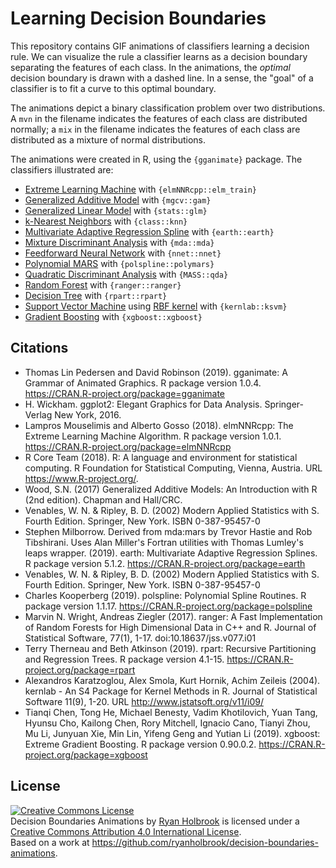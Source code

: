 # Learning Decision Boundaries #

This repository contains GIF animations of classifiers learning a decision rule. We can visualize the rule a classifier learns as a decision boundary separating the features of each class. In the animations, the *optimal* decision boundary is drawn with a dashed line. In a sense, the "goal" of a classifier is to fit a curve to this optimal boundary.

The animations depict a binary classification problem over two distributions. A `mvn` in the filename indicates the features of each class are distributed normally; a `mix` in the filename indicates the features of each class are distributed as a mixture of normal distributions.

The animations were created in R, using the `{gganimate}` package. The classifiers illustrated are:

+ [Extreme Learning Machine](https://en.wikipedia.org/wiki/Extreme_learning_machine) with `{elmNNRcpp::elm_train}`
+ [Generalized Additive Model](https://en.wikipedia.org/wiki/Generalized_additive_model) with `{mgcv::gam}`
+ [Generalized Linear Model](https://en.wikipedia.org/wiki/Generalized_linear_model) with `{stats::glm}`
+ [k-Nearest Neighbors](https://en.wikipedia.org/wiki/K-nearest_neighbors_algorithm) with `{class::knn}`
+ [Multivariate Adaptive Regression Spline](https://en.wikipedia.org/wiki/Multivariate_adaptive_regression_spline) with `{earth::earth}`
+ [Mixture Discriminant Analysis](https://web.stanford.edu/~hastie/TALKS/mfpda.pdf) with `{mda::mda}`
+ [Feedforward Neural Network](https://en.wikipedia.org/wiki/Feedforward_neural_network) with `{nnet::nnet}`
+ [Polynomial MARS](http://kooperberg.fhcrc.org/monopdf/mono.html) with `{polspline::polymars}`
+ [Quadratic Discriminant Analysis](https://en.wikipedia.org/wiki/Quadratic_classifier) with `{MASS::qda}`
+ [Random Forest](https://en.wikipedia.org/wiki/Random_forest) with `{ranger::ranger}`
+ [Decision Tree](https://en.wikipedia.org/wiki/Decision_tree_learning) with `{rpart::rpart}`
+ [Support Vector Machine](https://en.wikipedia.org/wiki/Support-vector_machine) using [RBF kernel](https://en.wikipedia.org/wiki/Radial_basis_function_kernel) with `{kernlab::ksvm}`
+ [Gradient Boosting](https://en.wikipedia.org/wiki/Gradient_boosting) with `{xgboost::xgboost}`

## Citations ##

+  Thomas Lin Pedersen and David Robinson (2019). gganimate: A Grammar
   of Animated Graphics. R package version 1.0.4.
   https://CRAN.R-project.org/package=gganimate
+  H. Wickham. ggplot2: Elegant Graphics for Data Analysis.
   Springer-Verlag New York, 2016.
+  Lampros Mouselimis and Alberto Gosso (2018). elmNNRcpp: The Extreme
   Learning Machine Algorithm. R package version 1.0.1.
   https://CRAN.R-project.org/package=elmNNRcpp
+  R Core Team (2018). R: A language and environment for statistical
   computing. R Foundation for Statistical Computing, Vienna, Austria.
   URL https://www.R-project.org/.
+  Wood, S.N. (2017) Generalized Additive Models: An Introduction with R
   (2nd edition). Chapman and Hall/CRC.
+  Venables, W. N. & Ripley, B. D. (2002) Modern Applied Statistics with
   S. Fourth Edition. Springer, New York. ISBN 0-387-95457-0
+  Stephen Milborrow. Derived from mda:mars by Trevor Hastie and Rob
   Tibshirani. Uses Alan Miller's Fortran utilities with Thomas Lumley's
   leaps wrapper. (2019). earth: Multivariate Adaptive Regression
   Splines. R package version 5.1.2.
   https://CRAN.R-project.org/package=earth
+  Venables, W. N. & Ripley, B. D. (2002) Modern Applied Statistics with
   S. Fourth Edition. Springer, New York. ISBN 0-387-95457-0
+  Charles Kooperberg (2019). polspline: Polynomial Spline Routines. R
   package version 1.1.17. https://CRAN.R-project.org/package=polspline
+  Marvin N. Wright, Andreas Ziegler (2017). ranger: A Fast
   Implementation of Random Forests for High Dimensional Data in C++ and
   R. Journal of Statistical Software, 77(1), 1-17.
   doi:10.18637/jss.v077.i01
+  Terry Therneau and Beth Atkinson (2019). rpart: Recursive
   Partitioning and Regression Trees. R package version 4.1-15.
   https://CRAN.R-project.org/package=rpart
+  Alexandros Karatzoglou, Alex Smola, Kurt Hornik, Achim Zeileis
   (2004). kernlab - An S4 Package for Kernel Methods in R. Journal of
   Statistical Software 11(9), 1-20. URL
   http://www.jstatsoft.org/v11/i09/
+  Tianqi Chen, Tong He, Michael Benesty, Vadim Khotilovich, Yuan Tang,
   Hyunsu Cho, Kailong Chen, Rory Mitchell, Ignacio Cano, Tianyi Zhou,
   Mu Li, Junyuan Xie, Min Lin, Yifeng Geng and Yutian Li (2019).
   xgboost: Extreme Gradient Boosting. R package version 0.90.0.2.
   https://CRAN.R-project.org/package=xgboost

## License ##

<a rel="license" href="http://creativecommons.org/licenses/by/4.0/"><img alt="Creative Commons License" style="border-width:0" src="https://i.creativecommons.org/l/by/4.0/88x31.png" /></a><br /><span xmlns:dct="http://purl.org/dc/terms/" href="http://purl.org/dc/dcmitype/MovingImage" property="dct:title" rel="dct:type">Decision Boundaries Animations</span> by <a xmlns:cc="http://creativecommons.org/ns#" href="https://twitter.com/ryanpholbrook" property="cc:attributionName" rel="cc:attributionURL">Ryan Holbrook</a> is licensed under a <a rel="license" href="http://creativecommons.org/licenses/by/4.0/">Creative Commons Attribution 4.0 International License</a>.<br />Based on a work at <a xmlns:dct="http://purl.org/dc/terms/" href="https://github.com/ryanholbrook/decision-boundaries-animations" rel="dct:source">https://github.com/ryanholbrook/decision-boundaries-animations</a>.
